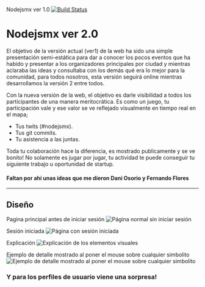 Nodejsmx ver 1.0
[![Build Status](https://travis-ci.org/nodejsmx/website.svg?branch=master)](https://travis-ci.org/nodejsmx/website)


Nodejsmx ver 2.0
===================

El objetivo de la versión actual (ver1) de la web ha sido una simple presentación semi-estática para dar a conocer los pocos eventos que ha habido y presentar a los organizadores principales por ciudad y mientras aclaraba las ideas y consultaba con los demás qué era lo mejor para la comunidad, para todos nosotros, esta versión seguirá online mientras desarrollamos la versión 2 entre todos.

Con la nueva versión de la web, el objetivo es darle visibilidad a todos los participantes de una manera meritocrática.
Es como un juego, tu participación vale y ese valor se ve reflejado visualmente en tiempo real en el mapa; 

- Tus twits (#nodejsmx).
- Tus git commits.
- Tu asistencia a las juntas. 

Toda tu colaboración hace la diferencia, es mostrado publicamente y se ve bonito! No solamente es jugar por jugar, tu actividad te puede conseguir tu siguiente trabajo u oportunidad de startup.

#### Faltan por ahí unas ideas que me dieron Dani Osorio y Fernando Flores

----------

Diseño
--------
Pagina principal antes de iniciar sesión
![Página normal sin iniciar sesión](https://i.imgur.com/AkKplqc.jpg)

Sesión iniciada
![Página con sesión iniciada](https://i.imgur.com/uBP61XA.jpg)

Explicación
![Explicación de los elementos visuales](https://i.imgur.com/nSFgsMx.jpg)

Ejemplo de detalle mostrado al poner el mouse sobre cualquier simbolito
![Ejemplo de detalle mostrado al poner el mouse sobre cualquier simbolito](https://i.imgur.com/RjNKs42.jpg)

### Y para los perfiles de usuario viene una sorpresa!

